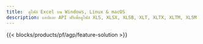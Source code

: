```yaml
---
title:  ดูไฟล์ Excel บน Windows, Linux & macOS
description: แอปและ API ฟรีเพื่อดูไฟล์ XLS, XLSX, XLSB, XLT, XLTX, XLTM, XLSM และ ODS
---
```

{{< blocks/products/pf/agp/feature-solution >}} 

